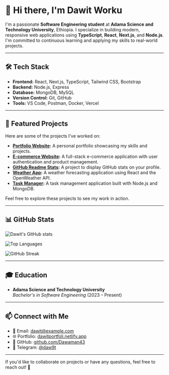# 👋 Hi there, I'm Dawit Worku

I'm a passionate **Software Engineering student** at **Adama Science and Technology University**, Ethiopia. I specialize in building modern, responsive web applications using **TypeScript**, **React**, **Next.js**, and **Node.js**. I'm committed to continuous learning and applying my skills to real-world projects.

---

## 🛠️ Tech Stack

- **Frontend:** React, Next.js, TypeScript, Tailwind CSS, Bootstrap
- **Backend:** Node.js, Express
- **Database:** MongoDB, MySQL
- **Version Control:** Git, GitHub
- **Tools:** VS Code, Postman, Docker, Vercel

---

## 📂 Featured Projects

Here are some of the projects I've worked on:

- **[Portfolio Website](https://dawitportfoli.netlify.app/):** A personal portfolio showcasing my skills and projects.
- **[E-commerce Website](https://github.com/Dawaman43/e-commerce):** A full-stack e-commerce application with user authentication and product management.
- **[GitHub Readme Stats](https://github.com/Dawaman43/github-readme-stats):** A project to display GitHub stats on your profile.
- **[Weather App](https://github.com/Dawaman43/weather-app):** A weather forecasting application using React and the OpenWeather API.
- **[Task Manager](https://github.com/Dawaman43/task-manager):** A task management application built with Node.js and MongoDB.

Feel free to explore these projects to see my work in action.

---

## 📊 GitHub Stats

![Dawit's GitHub stats](https://github-readme-stats-beta-puce-95.vercel.app/api?username=Dawaman43&show_icons=true&theme=radical&count_private=true&include_all_commits=true)

![Top Languages](https://github-readme-stats-beta-puce-95.vercel.app/api/top-langs/?username=Dawaman43&layout=compact&langs_count=8&theme=radical)

![GitHub Streak](https://github-readme-streak-stats.herokuapp.com/?user=Dawaman43&theme=radical)

---

## 🎓 Education

- **Adama Science and Technology University**  
  *Bachelor's in Software Engineering* (2023 – Present)

---

## 📫 Connect with Me

- 📧 Email: dawit@example.com
- 🌐 Portfolio: [dawitportfoli.netlify.app](https://dawitportfoli.netlify.app/)
- 🐙 GitHub: [github.com/Dawaman43](https://github.com/Dawaman43)
- 📱 Telegram: [@daw9t](https://t.me/daw9t)

---

If you'd like to collaborate on projects or have any questions, feel free to reach out! 🚀
